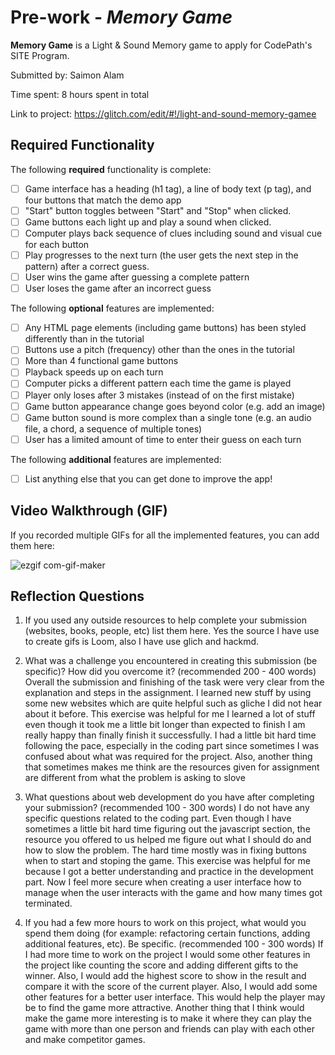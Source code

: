 # Pre-work - *Memory Game*

**Memory Game** is a Light & Sound Memory game to apply for CodePath's SITE Program. 

Submitted by: Saimon Alam

Time spent: 8 hours spent in total

Link to project: https://glitch.com/edit/#!/light-and-sound-memory-gamee 

## Required Functionality

The following **required** functionality is complete:

* [ ] Game interface has a heading (h1 tag), a line of body text (p tag), and four buttons that match the demo app
* [ ] "Start" button toggles between "Start" and "Stop" when clicked. 
* [ ] Game buttons each light up and play a sound when clicked. 
* [ ] Computer plays back sequence of clues including sound and visual cue for each button
* [ ] Play progresses to the next turn (the user gets the next step in the pattern) after a correct guess. 
* [ ] User wins the game after guessing a complete pattern
* [ ] User loses the game after an incorrect guess

The following **optional** features are implemented:

* [ ] Any HTML page elements (including game buttons) has been styled differently than in the tutorial
* [ ] Buttons use a pitch (frequency) other than the ones in the tutorial
* [ ] More than 4 functional game buttons
* [ ] Playback speeds up on each turn
* [ ] Computer picks a different pattern each time the game is played
* [ ] Player only loses after 3 mistakes (instead of on the first mistake)
* [ ] Game button appearance change goes beyond color (e.g. add an image)
* [ ] Game button sound is more complex than a single tone (e.g. an audio file, a chord, a sequence of multiple tones)
* [ ] User has a limited amount of time to enter their guess on each turn

The following **additional** features are implemented:

- [ ] List anything else that you can get done to improve the app!

## Video Walkthrough (GIF)

If you recorded multiple GIFs for all the implemented features, you can add them here:

![ezgif com-gif-maker](https://user-images.githubusercontent.com/67721504/160639394-45064217-cd00-4ebe-80ba-8e595d00d1fe.gif)



## Reflection Questions
1. If you used any outside resources to help complete your submission (websites, books, people, etc) list them here. 
Yes the source I have use to create gifs is Loom, also I have use glich and hackmd. 

2. What was a challenge you encountered in creating this submission (be specific)? How did you overcome it? (recommended 200 - 400 words) 
Overall the submission and finishing of the task were very clear from the explanation and steps in the assignment. I learned new stuff by using some new websites which are quite helpful such as gliche I did not hear about it before. This exercise was helpful for me I learned a lot of stuff even though it took me a little bit longer than expected to finish I am really happy than finally finish it successfully. I had a little bit hard time following the pace, especially in the coding part since sometimes I was confused about what was required for the project. Also, another thing that sometimes makes me think are the resources given for assignment are different from what the problem is asking to slove

3. What questions about web development do you have after completing your submission? (recommended 100 - 300 words) 
I do not have any specific questions related to the coding part. Even though I have sometimes a little bit hard time figuring out the javascript section, the resource you offered to us helped me figure out what I should do and how to slow the problem. The hard time mostly was in fixing buttons when to start and stoping the game. This exercise was helpful for me because I got a better understanding and practice in the development part. Now I feel more secure when creating a user interface how to manage when the user interacts with the game and how many times got terminated. 

4. If you had a few more hours to work on this project, what would you spend them doing (for example: refactoring certain functions, adding additional features, etc). Be specific. (recommended 100 - 300 words) 
If I had more time to work on the project I would some other features in the project like counting the score and adding different gifts to the winner. Also, I would add the highest score to show in the result and compare it with the score of the current player. Also, I would add some other features for a better user interface. This would help the player may be to find the game more attractive. Another thing that I think would make the game more interesting is to make it where they can play the game with more than one person and friends can play with each other and make competitor games. 


